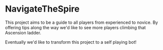 # NavigateTheSpire

This project aims to be a guide to all players from experienced to novice. By offering tips along the way we'd like to see more players climbing that Ascension ladder.

Eventually we'd like to transform this project to a self playing bot!